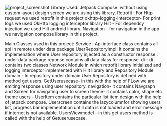 ![project_screenshot](https://github.com/sharmadeepak1008/myAndroid/assets/42468752/71d71c17-efb6-40df-9372-8ed241a8c71f)
Library Used:
Jetpack Compose: without using custom layout design screen we are using this library.
Retrofit : For Http request we used retrofit in this project
okhttp-logging-interceptor- For print logs we used OkHttp logging interceptor library
Hilt - For dependcy injection we used Hilt android library.
Navigation - for navigation in the app we navigation compose library in this project.

Main Classes used in this project:
Service : Api interface class contains all api in remote under data package
UserRepositoryImpl: It contains the implemenation where User repository injected as a constructor
response : under data package reponse contains all data class for response.
di - di contains two classes Network Module in which retrofit library initialized and logging interceptor implemented with Hilt library and Repository Module
domain - In repository under domain User Repository is defined with method get users.
GetUserusecase- in this with the help of FLow we are emiting response using user repository.
navigation- it contains Navgraph and Screen for navigating user to screen 
theme- it contains color, shape etc theme 
users - UserItem contains the particular list item design with the help of jetpack compose.
Userscreen contains the lazycolumnfor showing users list, progress bar implementation untill data is not loaded and error message if internet is not available.
UsersViewmodel - in this get users method is called with the help of Getuserusecase.
